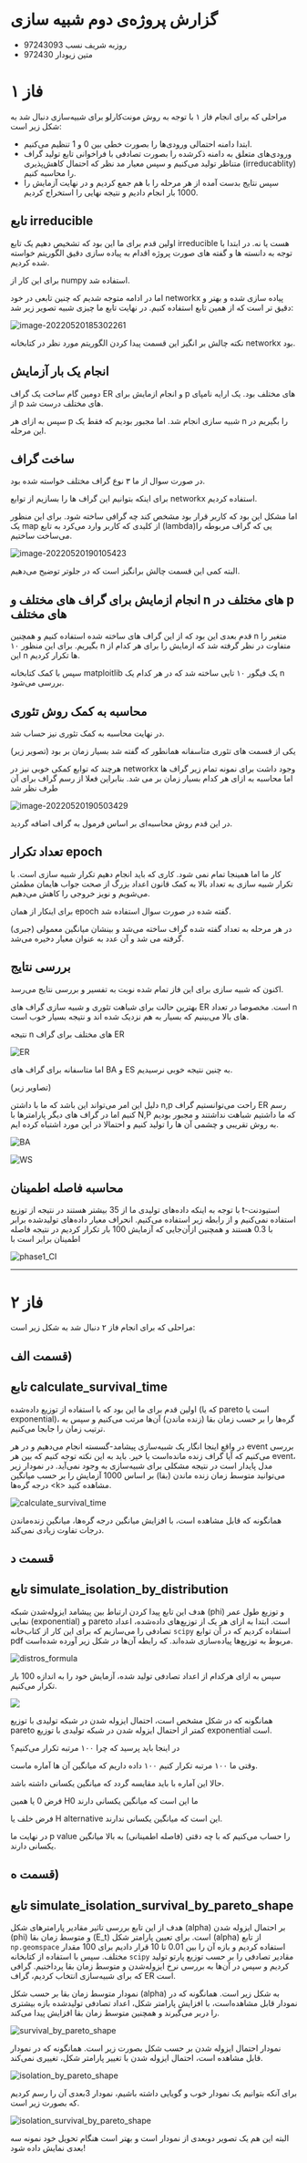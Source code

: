 # گزارش پروژه‌ی دوم شبیه سازی

+ روزبه شریف نسب 97243093
+ متین زیودار 972430



# فاز ۱



مراحلی که برای انجام فاز ۱ با توجه به روش مونت‌کارلو برای شبیه‌سازی دنبال شد به شکل زیر است:

- ابتدا دامنه احتمالی ورودی‌ها را بصورت خطی بین 0 و 1 تنظیم می‌کنیم.
- ورودی‌های متعلق به دامنه ذکرشده را بصورت تصادفی با فراخوانی تابع تولید گراف متناظر تولید می‌کنیم و سپس معیار مد نظر که احتمال کاهش‌پذیری (irreducablity) را محاسبه کنیم.
- سپس نتایج بدست آمده از هر مرحله را با هم جمع کردیم و در نهایت آزمایش را 1000 بار انجام دادیم و نتیجه نهایی را استخراج کردیم.

## تابع irreducible

اولین قدم برای ما این بود که تشخیص دهیم یک تابع irreducible هست یا نه. در ابتدا با توجه به دانسته ها و گفته های صورت پروژه اقدام به پیاده سازی دقیق الگوریتم خواسته شده کردیم. 

برای این کار از numpy استفاده شد.

اما در ادامه متوجه شدیم که چنین تابعی در خود networkx پیاده سازی شده و بهتر و دقیق تر است که از همین تابع استفاده کنیم. در نهایت تابع ما چیزی شبیه تصویر زیر شد: 

![image-20220520185302261](report.assets/image-20220520185302261.png)

نکته چالش بر انگیز این قسمت پیدا کردن الگوریتم مورد نظر در کتابخانه networkx بود.



## انجام یک بار آزمایش

دومین گام ساخت یک گراف ER و انجام ازمایش برای p های مختلف بود. یک ارایه نامپای از p های مختلف درست شد.

سپس به ازای هر p شبیه سازی انجام شد. اما مجبور بودیم که فقط یک n را بگیریم در این مرحله.

## ساخت گراف 

در صورت سوال از ما ۳ نوع گراف مختلف خواسته شده بود.

برای اینکه بتوانیم این گراف ها را بسازیم از توابع networkx استفاده کردیم.

اما مشکل این بود که کاربر قرار بود مشخص کند چه گرافی ساخته شود. برای این منظور یک map از کلیدی که کاربر وارد می‌کرد به تابع (lambda)یی که گراف مربوطه را می‌ساخت ساختیم. 

![image-20220520190105423](report.assets/image-20220520190105423.png)

البته کمی این قسمت چالش برانگیز است که در جلوتر توضیح می‌دهیم.



## انجام ازمایش برای گراف های مختلف و n های مختلف در p های مختلف 

قدم بعدی این بود که از این گراف های ساخته شده استفاده کنیم و همچنین n متغیر را بگیریم. برای این منظور ۱۰ n متفاوت در نظر گرفته شد که ازمایش را برای هر کدام از این n ها تکرار کردیم.

سپس با کمک کتابخانه matploitlib یک فیگور ۱۰ تایی ساخته شد که در هر کدام یک n بررسی می‌شود. 



## محاسبه به کمک روش تئوری 

در نهایت محاسبه به کمک تئوری نیز حساب شد. 

یکی از قسمت های تئوری متاسفانه همانطور که گفته شد بسیار زمان بر بود (تصویر زیر)

هرچند که توابع کمکی خوبی نیز در networkx وجود داشت برای نمونه تمام زیر گراف ها اما محاسبه به ازای هر کدام بسیار زمان بر می شد. بنابراین فعلا از رسم گراف برای آن طرف نظر شد

![image-20220520190503429](report.assets/image-20220520190503429.png)

در این قدم روش محاسبه‌ای بر اساس فرمول به گراف اضافه گردید.



## تعداد تکرار epoch

کار ما اما همینجا تمام نمی شود. کاری که باید انجام دهیم تکرار شبیه سازی است. با تکرار شبیه سازی به تعداد بالا به کمک قانون اعداد بزرگ از صحت جواب هایمان مطمئن می‌شویم و نویز خروجی را کاهش می‌دهیم.

برای اینکار از همان epoch گفته شده در صورت سوال استفاده شد. 

در هر مرحله به تعداد گفته شده گراف ساخته می‌شد و بینشان میانگین معمولی (جبری) گرفته می شد و آن عدد به عنوان معیار دخیره می‌شد.



## بررسی نتایج

اکنون که شبیه سازی برای این فاز تمام شده نوبت به تفسیر و بررسی نتایج می‌رسد.

بهترین حالت  برای شباهت تئوری و شبیه سازی گراف های ER است. مخصوصا در تعداد n های بالا می‌بینیم که بسیار به هم نزدیک شده اند و نتیجه بسیار خوب است. 



نتیجه n های مختلف برای گراف ER

![ER](report.assets/ER.png)



اما متاسفانه برای گراف های BA و ES به چنین نتیجه خوبی نرسیدیم. 

(تصاویر زیر)

دلیل این امر می‌تواند این باشد که ما با داشتن n,p راحت می‌توانستیم گراف ER رسم کنیم اما در گراف های دیگر پارامترها با N,P که ما داشتیم شباهت نداشتند و مجبور بودیم به روش تقریبی و چشمی آن ها را تولید کنیم و احتمالا در این مورد اشتباه کرده ایم.





![BA](report.assets/BA.png)

![WS](report.assets/WS.png)

## محاسبه فاصله اطمینان
با توجه به اینکه داده‌های تولیدی ما از 35 بیشتر هستند در نتیجه از توزیع t-استیودنت استفاده نمی‌کنیم و از رابطه زیر استفاده می‌کنیم. انحراف معیار داده‌های تولیدشده برابر با 0.3 هستند و همچنین ازآن‌جایی که آزمایش 100 بار تکرار کردیم در نتیجه فاصله اطمینان برابر است با

![phase1_CI](report.assets/phase1_CI.png)



-----



# فاز ۲



مراحلی که برای انجام فاز ۲ دنبال شد به شکل زیر است:



## قسمت الف)

## تابع calculate_survival_time

اولین قدم برای ما این بود که با استفاده از توزیع داده‌شده (که یا pareto است یا exponential)، گره‌ها را بر حسب زمان بقا (زنده ماندن) آن‌ها مرتب می‌کنیم و سپس به ترتیب زمان را جابجا می‌کنیم.

در واقع اینجا انگار یک شبیه‌سازی پیشامد-گسسته انجام می‌دهیم و در هر event بررسی می‌کنیم که آیا گراف زنده مانده‌است یا خیر.
 باید به این نکته توجه کنیم که بین هر event، مدل پایدار است در نتیجه مشکلی برای شبیه‌سازی به وجود نمی‌آید. در نمودار زیر می‌توانید متوسط زمان زنده ماندن (بقا) بر اساس 1000 آزمایش را بر حسب میانگین درجه گره‌ها \<k\> مشاهده کنید.

![calculate_survival_time](report.assets/calculate_survival_time.png)

همانگونه که قابل مشاهده است، با افزایش میانگین درجه گره‌ها، میانگین زنده‌ماندن درجات تفاوت زیادی نمی‌کند.



## قسمت د

## تابع simulate_isolation_by_distribution
هدف این تابع پیدا کردن ارتباط بین پیشامد ایزوله‌شدن شبکه (phi) و توزیع طول عمر نمایی (exponential) و pareto است. ابتدا به ازای هر یک از توزیع‌های داده‌شده، اعداد تصادفی را می‌سازیم که برای این کار از کتاب‌خانه `scipy` استفاده کردیم که در آن توابع pdf مربوط به توزیع‌ها پیاده‌سازی شده‌اند. که رابطه آن‌ها در شکل زیر آورده شده‌است.

![distros_formula](report.assets/distros_formula.png)

سپس به ازای هرکدام از اعداد تصادفی تولید شده، آزمایش خود را به اندازه 100 بار تکرار می‌کنیم.

![](report.assets/isolation_by_distribution.png)

همانگونه که در شکل مشخص است، احتمال ایزوله شدن در شبکه تولیدی با توزیع pareto کمتر از احتمال ایزوله شدن در شبکه تولیدی با توزیع exponential است. 



در اینجا باید پرسید که چرا ۱۰۰ مرتبه تکرار می‌کنیم؟

وقتی ما ۱۰۰ مرتبه تکرار کنیم ۱۰۰ داده داریم که میانگین آن ها آماره ماست.

حالا این آماره با باید مقایسه گردد که میانگین یکسانی داشته باشد. 

فرض 0 یا همین H0 ما این است که میانگین یکسانی دارند

فرض خلف یا H alternative این است که میانگین یکسانی ندارند. 

در نهایت ما p value را حساب می‌کنیم که با چه دقتی (فاصله اطمینانی) به بالا میانگین یکسانی دارند. 



## قسمت ه)

## تابع simulate_isolation_survival_by_pareto_shape
هدف از این تابع بررسی تاثیر مقادیر پارامترهای شکل (alpha) بر احتمال ایزوله شدن (phi) و متوسط زمان بقا (E_t) است. برای تعیین پارامتر شکل (alpha) از تابع `np.geomspace` استفاده کردیم و بازه آن‌ را بین 0.01 تا 10 قرار دادیم برای 100 مقدار مختلف. سپس با استفاده از کتابخانه `scipy` مقادیر تصادفی را بر حسب توزیع پارتو تولید کردیم و سپس در آن‌ها به بررسی نرخ ایزوله‌شدن و متوسط زمان بقا پرداختیم. گرافی که برای شبیه‌سازی انتخاب کردیم، گراف ER است.

نمودار متوسط زمان بقا بر حسب شکل (alpha) به شکل زیر است. همانگونه که در نمودار قابل مشاهده‌است، با افزایش پارامتر شکل، اعداد تصادفی تولید‌شده بازه بیشتری را دربر می‌گیرند و همچنین متوسط زمان بقا افزایش پیدا می‌کند. 

![survival_by_pareto_shape](report.assets/survival_by_pareto_shape.png)

نمودار احتمال ایزوله‌ شدن بر حسب شکل بصورت زیر است. همانگونه که در نمودار قابل مشاهده است، احتمال ایزوله شدن با تغییر پارامتر شکل، تغییری نمی‌کند.

![isolation_by_pareto_shape](report.assets/isolation_by_pareto_shape.png)

برای آنکه بتوانیم یک نمودار خوب و گویایی داشته باشیم، نمودار 3بعدی آن را رسم کردیم که بصورت زیر است.

![isolation_survival_by_pareto_shape](report.assets/isolation_survival_by_pareto_shape.png)

البته این هم یک تصویر دوبعدی از نمودار است و بهتر است هنگام تحویل خود نمونه سه بعدی نمایش داده شود!